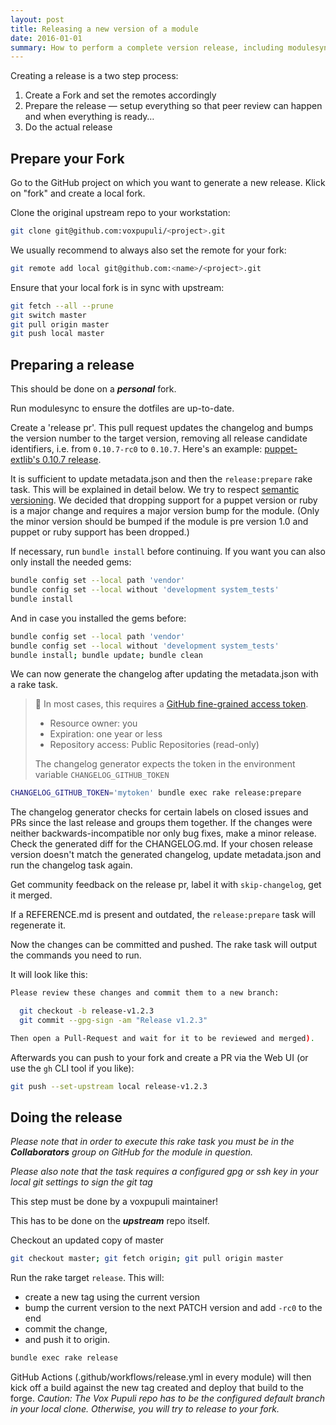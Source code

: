 ```yaml
---
layout: post
title: Releasing a new version of a module
date: 2016-01-01
summary: How to perform a complete version release, including modulesync and publication.
---
```


Creating a release is a two step process:

1. Create a Fork and set the remotes accordingly
2. Prepare the release — setup everything so that peer review can happen and when everything is ready…
3. Do the actual release

## Prepare your Fork

Go to the GitHub project on which you want to generate a new release.
Klick on "fork" and create a local fork.

Clone the original upstream repo to your workstation:

```bash
git clone git@github.com:voxpupuli/<project>.git
```

We usually recommend to always also set the remote for your fork:

```bash
git remote add local git@github.com:<name>/<project>.git
```

Ensure that your local fork is in sync with upstream:

```bash
git fetch --all --prune
git switch master
git pull origin master
git push local master
```

## Preparing a release

This should be done on a __*personal*__ fork.

Run modulesync to ensure the dotfiles are up-to-date.

Create a 'release pr'. This pull request updates the changelog and bumps the
version number to the target version, removing all release candidate
identifiers, i.e. from `0.10.7-rc0` to `0.10.7`. Here's an example:
[puppet-extlib's 0.10.7 release](https://github.com/voxpupuli/puppet-extlib/pull/43).

It is sufficient to update metadata.json and then the `release:prepare` rake task.
This will be explained in detail below.
We try to respect [semantic versioning](http://semver.org/).
We decided that dropping support for a puppet version or ruby is a major change and requires a major version bump for the module.
(Only the minor version should be bumped if the module is pre version 1.0 and puppet or ruby support has been dropped.)

If necessary, run `bundle install` before continuing. If you want you can also only install the needed gems:

```bash
bundle config set --local path 'vendor'
bundle config set --local without 'development system_tests'
bundle install
```

And in case you installed the gems before:

```bash
bundle config set --local path 'vendor'
bundle config set --local without 'development system_tests'
bundle install; bundle update; bundle clean
```

We can now generate the changelog after updating the metadata.json with a rake task.

> 🔔 In most cases, this requires a [GitHub fine-grained access token](https://github.com/settings/tokens?type=beta).
> * Resource owner: you
> * Expiration: one year or less
> * Repository access: Public Repositories (read-only)
>
> The changelog generator expects the token in the environment variable `CHANGELOG_GITHUB_TOKEN`

```bash
CHANGELOG_GITHUB_TOKEN='mytoken' bundle exec rake release:prepare
```

The changelog generator checks for certain labels on closed issues and PRs since
the last release and groups them together. If the changes were neither
backwards-incompatible nor only bug fixes, make a minor release. Check the
generated diff for the CHANGELOG.md. If your chosen release version doesn't
match the generated changelog, update metadata.json and run the changelog task again.

Get community feedback on the release pr, label it with `skip-changelog`, get it merged.

If a REFERENCE.md is present and outdated, the `release:prepare` task will
regenerate it.

Now the changes can be committed and pushed.
The rake task will output the commands you need to run.

It will look like this:

```bash
Please review these changes and commit them to a new branch:

  git checkout -b release-v1.2.3
  git commit --gpg-sign -am "Release v1.2.3"

Then open a Pull-Request and wait for it to be reviewed and merged).
```

Afterwards you can push to your fork and create a PR via the Web UI (or use the `gh` CLI tool if you like):

```bash
git push --set-upstream local release-v1.2.3
```

## Doing the release

*Please note that in order to execute this rake task you must be in the __Collaborators__ group on GitHub for the module in question.*

*Please also note that the task requires a configured gpg or ssh key in your local git settings to sign the git tag*

This step must be done by a voxpupuli maintainer!

This has to be done on the __*upstream*__ repo itself.

Checkout an updated copy of master

```bash
git checkout master; git fetch origin; git pull origin master
```

Run the rake target `release`. This will:

* create a new tag using the current version
* bump the current version to the next PATCH version and add `-rc0` to the end
* commit the change,
* and push it to origin.

```bash
bundle exec rake release
```

GitHub Actions (.github/workflows/release.yml in every module) will then kick
off a build against the new tag created and deploy that build to the forge.
*Caution: The Vox Pupuli repo has to be the configured default branch in your
local clone. Otherwise, you will try to release to your fork.*
